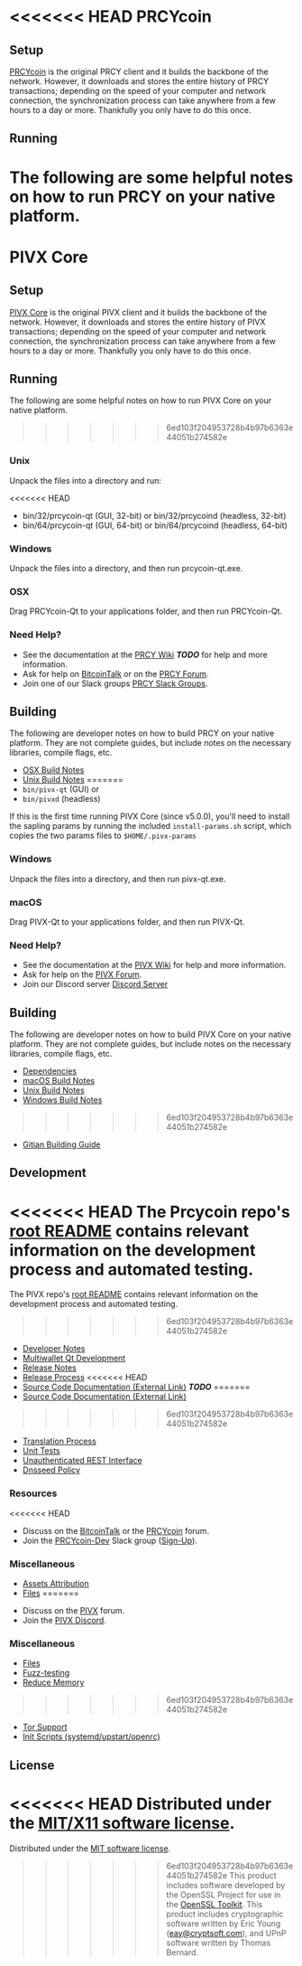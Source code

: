 <<<<<<< HEAD
PRCYcoin
=====================

Setup
---------------------
[PRCYcoin](https://prcycoin.com/wallet) is the original PRCY client and it builds the backbone of the network. However, it downloads and stores the entire history of PRCY transactions; depending on the speed of your computer and network connection, the synchronization process can take anywhere from a few hours to a day or more. Thankfully you only have to do this once.

Running
---------------------
The following are some helpful notes on how to run PRCY on your native platform.
=======
PIVX Core
=============

Setup
---------------------
[PIVX Core](http://pivx.org/wallet) is the original PIVX client and it builds the backbone of the network. However, it downloads and stores the entire history of PIVX transactions; depending on the speed of your computer and network connection, the synchronization process can take anywhere from a few hours to a day or more. Thankfully you only have to do this once.

Running
---------------------
The following are some helpful notes on how to run PIVX Core on your native platform.
>>>>>>> 6ed103f204953728b4b97b6363e44051b274582e

### Unix

Unpack the files into a directory and run:

<<<<<<< HEAD
- bin/32/prcycoin-qt (GUI, 32-bit) or bin/32/prcycoind (headless, 32-bit)
- bin/64/prcycoin-qt (GUI, 64-bit) or bin/64/prcycoind (headless, 64-bit)

### Windows

Unpack the files into a directory, and then run prcycoin-qt.exe.

### OSX

Drag PRCYcoin-Qt to your applications folder, and then run PRCYcoin-Qt.

### Need Help?

* See the documentation at the [PRCY Wiki](https://en.bitcoin.it/wiki/Main_Page) ***TODO***
for help and more information.
* Ask for help on [BitcoinTalk](https://bitcointalk.org/index.php?topic=1262920.0) or on the [PRCY Forum](https://forum.prcycoin.com/).
* Join one of our Slack groups [PRCY Slack Groups](https://prcycoin.com/slack-logins/).

Building
---------------------
The following are developer notes on how to build PRCY on your native platform. They are not complete guides, but include notes on the necessary libraries, compile flags, etc.

- [OSX Build Notes](build-osx.md)
- [Unix Build Notes](build-unix.md)
=======
- `bin/pivx-qt` (GUI) or
- `bin/pivxd` (headless)

If this is the first time running PIVX Core (since v5.0.0), you'll need to install the sapling params by running the included `install-params.sh` script, which copies the two params files to `$HOME/.pivx-params`

### Windows

Unpack the files into a directory, and then run pivx-qt.exe.

### macOS

Drag PIVX-Qt to your applications folder, and then run PIVX-Qt.

### Need Help?

* See the documentation at the [PIVX Wiki](https://github.com/PIVX-Project/PIVX/wiki)
for help and more information.
* Ask for help on the [PIVX Forum](http://forum.pivx.org/).
* Join our Discord server [Discord Server](https://discord.pivx.org)

Building
---------------------
The following are developer notes on how to build PIVX Core on your native platform. They are not complete guides, but include notes on the necessary libraries, compile flags, etc.

- [Dependencies](dependencies.md)
- [macOS Build Notes](build-osx.md)
- [Unix Build Notes](build-unix.md)
- [Windows Build Notes](build-windows.md)
>>>>>>> 6ed103f204953728b4b97b6363e44051b274582e
- [Gitian Building Guide](gitian-building.md)

Development
---------------------
<<<<<<< HEAD
The Prcycoin repo's [root README](https://github.com/PRCYcoin-Project/PRCYcoin/blob/master/README.md) contains relevant information on the development process and automated testing.
=======
The PIVX repo's [root README](/README.md) contains relevant information on the development process and automated testing.
>>>>>>> 6ed103f204953728b4b97b6363e44051b274582e

- [Developer Notes](developer-notes.md)
- [Multiwallet Qt Development](multiwallet-qt.md)
- [Release Notes](release-notes.md)
- [Release Process](release-process.md)
<<<<<<< HEAD
- [Source Code Documentation (External Link)](https://dev.visucore.com/bitcoin/doxygen/) ***TODO***
=======
- [Source Code Documentation (External Link)](https://www.fuzzbawls.pw/pivx/doxygen/)
>>>>>>> 6ed103f204953728b4b97b6363e44051b274582e
- [Translation Process](translation_process.md)
- [Unit Tests](unit-tests.md)
- [Unauthenticated REST Interface](REST-interface.md)
- [Dnsseed Policy](dnsseed-policy.md)

### Resources
<<<<<<< HEAD

* Discuss on the [BitcoinTalk](https://bitcointalk.org/index.php?topic=1262920.0) or the [PRCYcoin](https://forum.prcycoin.com/) forum.
* Join the [PRCYcoin-Dev](https://prcycoin-dev.slack.com/) Slack group ([Sign-Up](https://prcycoin-dev.herokuapp.com/)).

### Miscellaneous
- [Assets Attribution](assets-attribution.md)
- [Files](files.md)
=======
* Discuss on the [PIVX](http://forum.pivx.org/) forum.
* Join the [PIVX Discord](https://discord.pivx.org).

### Miscellaneous
- [Files](files.md)
- [Fuzz-testing](fuzzing.md)
- [Reduce Memory](reduce-memory.md)
>>>>>>> 6ed103f204953728b4b97b6363e44051b274582e
- [Tor Support](tor.md)
- [Init Scripts (systemd/upstart/openrc)](init.md)

License
---------------------
<<<<<<< HEAD
Distributed under the [MIT/X11 software license](http://www.opensource.org/licenses/mit-license.php).
=======
Distributed under the [MIT software license](/COPYING).
>>>>>>> 6ed103f204953728b4b97b6363e44051b274582e
This product includes software developed by the OpenSSL Project for use in the [OpenSSL Toolkit](https://www.openssl.org/). This product includes
cryptographic software written by Eric Young ([eay@cryptsoft.com](mailto:eay@cryptsoft.com)), and UPnP software written by Thomas Bernard.
